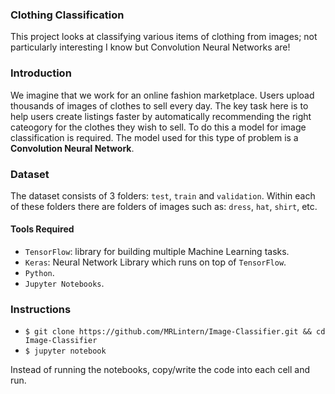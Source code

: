 ### Clothing Classification

This project looks at classifying various items of clothing from images; not particularly interesting I know but Convolution Neural Networks are!

### Introduction

We imagine that we work for an online fashion marketplace.
Users upload thousands of images of clothes to sell every day.
The key task here is to help users create listings faster by automatically recommending
the right cateogory for the clothes they wish to sell.
To do this a model for image classification is required.
The model used for this type of problem is a **Convolution Neural Network**.

### Dataset

The dataset consists of 3 folders: `test`, `train` and `validation`.
Within each of these folders there are folders of images such as: `dress`, `hat`, `shirt`, etc.


#### Tools Required

* `TensorFlow`: library for building multiple Machine Learning tasks.
* `Keras`: Neural Network Library which runs on top of `TensorFlow`.
* `Python`.
* `Jupyter Notebooks`.


### Instructions

 * `$ git clone https://github.com/MRLintern/Image-Classifier.git && cd Image-Classifier`
 * `$ jupyter notebook`

Instead of running the notebooks, copy/write the code into each cell and run.
